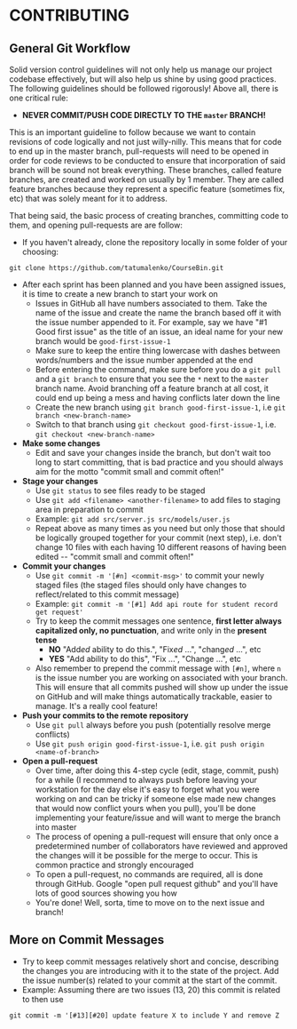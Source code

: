 # CONTRIBUTING
## General Git Workflow
Solid version control guidelines will not only help us manage our project codebase effectively, but will also help us shine by using good practices. The following guidelines should be followed rigorously! Above all, there is one critical rule:
* **NEVER COMMIT/PUSH CODE DIRECTLY TO THE `master` BRANCH!** 

This is an important guideline to follow because we want to contain revisions of code  logically and not just willy-nilly. This means that for code to end up in the master branch, pull-requests will need to be opened in order for code reviews to be conducted to ensure that incorporation of said branch will be sound not break everything. These branches, called feature branches, are created and worked on usually by 1 member. They are called feature branches because they represent a specific feature (sometimes fix, etc) that was solely meant for it to address. 

That being said, the basic process of creating branches, committing code to them, and opening pull-requests are are follow:
* If you haven't already, clone the repository locally in some folder of your choosing:
```
git clone https://github.com/tatumalenko/CourseBin.git
```
* After each sprint has been planned and you have been assigned issues, it is time to create a new branch to start your work on
    * Issues in GitHub all have numbers associated to them. Take the name of the issue and create the name the branch based off it with the issue number appended to it. For example, say we have "#1 Good first issue" as the title of an issue, an ideal name for your new branch would be `good-first-issue-1`
    * Make sure to keep the entire thing lowercase with dashes between words/numbers and the issue number appended at the end
    * Before entering the command, make sure before you do a `git pull` and a `git branch` to ensure that you see the `*` next to the `master` branch name. Avoid branching off a feature branch at all cost, it could end up being a mess and having conflicts later down the line 
    * Create the new branch using `git branch good-first-issue-1`, i.e `git branch <new-branch-name>`
    * Switch to that branch using `git checkout good-first-issue-1`, i.e. `git checkout <new-branch-name>`
* **Make some changes**
    * Edit and save your changes inside the branch, but don't wait too long to start committing, that is bad practice and you should always aim for the motto "commit small and commit often!"
* **Stage your changes**
    * Use `git status` to see files ready to be staged
    * Use `git add <filename> <another-filename>` to add files to staging area in preparation to commit
    * Example: `git add src/server.js src/models/user.js`
    * Repeat above as many times as you need but only those that should be logically grouped together for your commit (next step), i.e. don't change 10 files with each having 10 different reasons of having been edited -- "commit small and commit often!"
* **Commit your changes**
    * Use `git commit -m '[#n] <commit-msg>'` to commit your newly staged files (the staged files should only have changes to reflect/related to this commit message)
    * Example: `git commit -m '[#1] Add api route for student record get request'` 
    * Try to keep the commit messages one sentence, **first letter always capitalized only, no punctuation**, and write only in the **present tense**
        * **NO** "Add*ed* ability to do this.", "Fix*ed* ...", "*c*hang*ed* ...", etc
        * **YES** "Add ability to do this", "Fix ...", "Change ...", etc
    * Also remember to prepend the commit message with `[#n]`, where `n` is the issue number you are working on associated with your branch. This will ensure that all commits pushed will show up under the issue on GitHub and will make things automatically trackable, easier to manage. It's a really cool feature!
* **Push your commits to the remote repository**
    * Use `git pull` always before you push (potentially resolve merge conflicts)
    * Use `git push origin good-first-issue-1`, i.e. `git push origin <name-of-branch>`
* **Open a pull-request**
    * Over time, after doing this 4-step cycle (edit, stage, commit, push) for a while (I recommend to always push before leaving your workstation for the day else it's easy to forget what you were working on and can be tricky if someone else made new changes that would now conflict yours when you pull), you'll be done implementing your feature/issue and will want to merge the branch into master
    * The process of opening a pull-request will ensure that only once a predetermined number of collaborators have reviewed and approved the changes will it be possible for the merge to occur. This is common practice and strongly encouraged
    * To open a pull-request, no commands are required, all is done through GitHub. Google "open pull request github" and you'll have lots of good sources showing you how
    * You're done! Well, sorta, time to move on to the next issue and branch! 

## More on Commit Messages
* Try to keep commit messages relatively short and concise, describing the changes you are introducing with it to the state of the project. Add the issue number(s) related to your commit at the start of the commit.
* Example: Assuming there are two issues (13, 20) this commit is related to then use 
```
git commit -m '[#13][#20] update feature X to include Y and remove Z
```